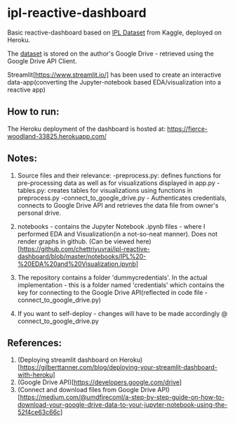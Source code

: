 # ipl-reactive-dashboard

Basic reactive-dashboard based on [IPL Dataset](https://www.kaggle.com/nowke9/ipldata) from Kaggle, deployed on Heroku. 

The [dataset](https://www.kaggle.com/nowke9/ipldata) is stored on the author's Google Drive - retrieved using the Google Drive API Client. 

Streamlit[https://www.streamlit.io/] has been used to create an interactive data-app(converting the Jupyter-notebook based EDA/visualization into a reactive app)

## How to run: 

The Heroku deployment of the dashboard is hosted at: https://fierce-woodland-33825.herokuapp.com/



## Notes: 

1. Source files and their relevance: 
-preprocess.py: defines functions for pre-processing data as well as for visualizations displayed in app.py
-tables.py: creates tables for visualizations using functions in preprocess.py 
-connect_to_google_drive.py - Authenticates credentials, connects to Google Drive API and retrieves the data file from owner's personal drive. 


2. notebooks - contains the Jupyter Notebook .ipynb files - where I performed EDA and Visualization(in a not-so-neat manner). 
Does not render graphs in github. (Can be viewed here)[https://github.com/chettriyuvraj/ipl-reactive-dashboard/blob/master/notebooks/IPL%20-%20EDA%20and%20Visualization.ipynb]


3. The repository contains a folder 'dummycredentials'. In the actual implementation - this is a folder named 'credentials' which contains 
the key for connecting to the Google Drive API(reflected in code file - connect_to_google_drive.py)


4. If you want to self-deploy - changes will have to be made accordingly @ connect_to_google_drive.py



## References: 

1. (Deploying streamlit dashboard on Heroku)[https://gilberttanner.com/blog/deploying-your-streamlit-dashboard-with-heroku]
2. (Google Drive API)[https://developers.google.com/drive]
3. (Connect and download files from Google Drive API)[https://medium.com/@umdfirecoml/a-step-by-step-guide-on-how-to-download-your-google-drive-data-to-your-jupyter-notebook-using-the-52f4ce63c66c]


